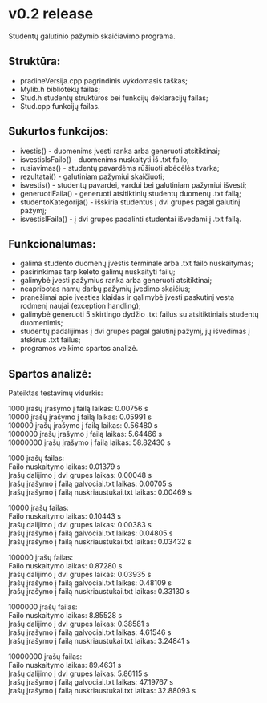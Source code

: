 # v0.2 release

Studentų galutinio pažymio skaičiavimo programa.

## Struktūra:
- pradineVersija.cpp pagrindinis vykdomasis taškas;
- Mylib.h bibliotekų failas;
- Stud.h studentų struktūros bei funkcijų deklaracijų failas;
- Stud.cpp funkcijų failas.

## Sukurtos funkcijos:
- ivestis() - duomenims įvesti ranka arba generuoti atsitiktinai;
- isvestisIsFailo() - duomenims nuskaityti iš .txt failo;
- rusiavimas() - studentų pavardėms rūšiuoti abėcėlės tvarka;
- rezultatai() - galutiniam pažymiui skaičiuoti;
- isvestis() - studentų pavardei, vardui bei galutiniam pažymiui išvesti;
- generuotiFaila() - generuoti atsitiktinių studentų duomenų .txt failą;
- studentoKategorija() - išskiria studentus į dvi grupes pagal galutinį pažymį;
- isvestisIFaila() - į dvi grupes padalinti studentai išvedami į .txt failą.

## Funkcionalumas:
- galima studento duomenų įvestis terminale arba .txt failo nuskaitymas;
- pasirinkimas tarp keleto galimų nuskaityti failų;
- galimybė įvesti pažymius ranka arba generuoti atsitiktinai;
- neapribotas namų darbų pažymių įvedimo skaičius;
- pranešimai apie įvesties klaidas ir galimybė įvesti paskutinį vestą rodmenį naujai (exception handling);
- galimybė generuoti 5 skirtingo dydžio .txt failus su atsitiktiniais studentų duomenimis;
- studentų padalijimas į dvi grupes pagal galutinį pažymį, jų išvedimas į atskirus .txt failus;
- programos veikimo spartos analizė.

## Spartos analizė:
Pateiktas testavimų vidurkis:

1000 įrašų įrašymo į failą laikas: 0.00756 s  
10000 įrašų įrašymo į failą laikas: 0.05991 s  
100000 įrašų įrašymo į failą laikas: 0.56480 s  
1000000 įrašų įrašymo į failą laikas: 5.64466 s  
10000000 įrašų įrašymo į failą laikas: 58.82430 s  
  
1000 įrašų failas:  
Failo nuskaitymo laikas:  0.01379 s  
Įrašų dalijimo į dvi grupes laikas: 0.00048 s  
Įrašų įrašymo į failą galvociai.txt laikas: 0.00705 s  
Įrašų įrašymo į failą nuskriaustukai.txt laikas: 0.00469 s  
  
10000 įrašų failas:  
Failo nuskaitymo laikas: 0.10443 s  
Įrašų dalijimo į dvi grupes laikas: 0.00383 s  
Įrašų įrašymo į failą galvociai.txt laikas: 0.04805 s  
Įrašų įrašymo į failą nuskriaustukai.txt laikas: 0.03432 s  
  
100000 įrašų failas:  
Failo nuskaitymo laikas: 0.87280 s  
Įrašų dalijimo į dvi grupes laikas: 0.03935 s  
Įrašų įrašymo į failą galvociai.txt laikas: 0.48109 s  
Įrašų įrašymo į failą nuskriaustukai.txt laikas: 0.33130 s  
   
1000000 įrašų failas:    
Failo nuskaitymo laikas: 8.85528 s   
Įrašų dalijimo į dvi grupes laikas: 0.38581 s  
Įrašų įrašymo į failą galvociai.txt laikas: 4.61546 s  
Įrašų įrašymo į failą nuskriaustukai.txt laikas:  3.24841 s  
  
10000000 įrašų failas:  
Failo nuskaitymo laikas:  89.4631 s  
Įrašų dalijimo į dvi grupes laikas: 5.86115 s  
Įrašų įrašymo į failą galvociai.txt laikas: 47.19767 s  
Įrašų įrašymo į failą nuskriaustukai.txt laikas: 32.88093 s  
